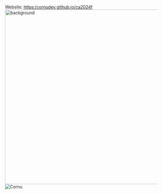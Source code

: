 Website: [https:/cornudev.github.io/ca2024f](https:/cornudev.github.io/ca2024f)
<img width="576" alt="background" src="https://github.com/user-attachments/assets/de1cba60-18e9-4070-8220-275ded625a13">
![Cornu](https://github.com/user-attachments/assets/f732e5f2-5326-4f3c-8e16-ad1602e1a0f7)
